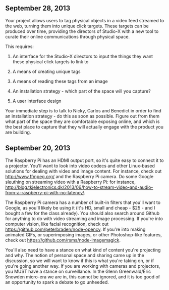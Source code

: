 ## September 28, 2013

Your project allows users to tag physical objects in a video feed streamed to the web, turning them into unique click targets. These targets can be produced over time, providing the directors of Studio-X with a new tool to curate their online communications through physical space.

This requires:


1.	An interface for the Studio-X directors to input the things they want these physical click targets to link to

2.	A means of creating unique tags

3.	A means of reading these tags from an image

4.	An installation strategy - which part of the space will you capture?

5.	A user interface design


Your immediate step is to talk to Nicky, Carlos and Benedict in order to find an installation strategy - do this as soon as possible. Figure out from them what part of the space they are comfortable exposing online, and which is the best place to capture that they will actually engage with the product you are building.



## September 20, 2013

The Raspberry Pi has an HDMI output port, so it's quite easy to connect it to a projector. You'll want to look into video codecs and other Linux-based solutions for dealing with video and image content. For instance, check out http://www.ffmpeg.org/ and the Raspberry Pi camera. Do some Google sleuthing on streaming video with a Raspberry Pi: for instance, http://blog.tkjelectronics.dk/2013/06/how-to-stream-video-and-audio-from-a-raspberry-pi-with-no-latency/.

The Raspberry Pi camera has a number of built-in filters that you'll want to Google, as you'll likely be using it (it's HD, small and cheap - $25 - and I bought a few for the class already). You should also search around Github for anything to do with video streaming and image processing. If you're into computer vision, like facial recognition, check out https://github.com/peterbraden/node-opencv. If you're into making animated GIFs, or superimposing images, or other Photoshop-like features, check out https://github.com/rsms/node-imagemagick.

You'll also need to have a stance on what kind of content you're projecting and why. The notion of personal space and sharing came up in the discussion, so we will want to know if this is what you're taking on, or if you're going another way. If you are working with cameras and projectors, you MUST have a stance on surveillance. In the Glenn Greenwald/Eric Snowden micro-era we are in, this cannot be ignored, and it is too good of an opportunity to spark a debate to go unheeded.
